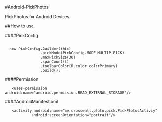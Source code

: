 #Android-PickPhotos

PickPhotos for Android Devices.

##How to use.

####PickConfig

```code

  new PickConfig.Builder(this)
                .pickMode(PickConfig.MODE_MULTIP_PICK)
                .maxPickSize(30)
                .spanCount(3)
                .toolbarColor(R.color.colorPrimary)
                .build();
```
####Permission

```code
   <uses-permission android:name="android.permission.READ_EXTERNAL_STORAGE"/>
```
####AndroidManifest.xml
```code
   <activity android:name="me.crosswall.photo.pick.PickPhotosActiviy"
            android:screenOrientation="portrait"/>

```

